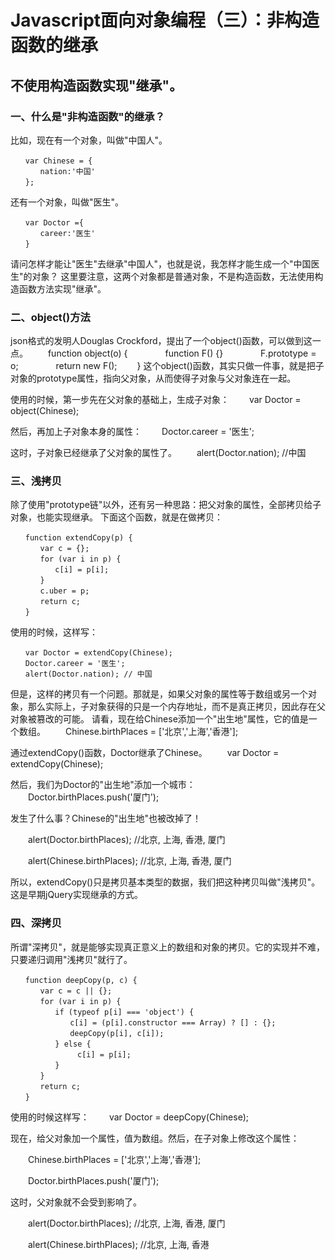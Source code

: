 # Javascript面向对象编程（三）：非构造函数的继承

## 不使用构造函数实现"继承"。
### 一、什么是"非构造函数"的继承？
比如，现在有一个对象，叫做"中国人"。
```
　　var Chinese = {
　　　　nation:'中国'
　　};
```
还有一个对象，叫做"医生"。
```
　　var Doctor ={
　　　　career:'医生'
　　}
```
请问怎样才能让"医生"去继承"中国人"，也就是说，我怎样才能生成一个"中国医生"的对象？
这里要注意，这两个对象都是普通对象，不是构造函数，无法使用构造函数方法实现"继承"。
### 二、object()方法
json格式的发明人Douglas Crockford，提出了一个object()函数，可以做到这一点。
　　function object(o) {
　　　　function F() {}
　　　　F.prototype = o;
　　　　return new F();
　　}
这个object()函数，其实只做一件事，就是把子对象的prototype属性，指向父对象，从而使得子对象与父对象连在一起。

使用的时候，第一步先在父对象的基础上，生成子对象：
　　var Doctor = object(Chinese);

然后，再加上子对象本身的属性：
　　Doctor.career = '医生';

这时，子对象已经继承了父对象的属性了。
　　alert(Doctor.nation); //中国

### 三、浅拷贝
除了使用"prototype链"以外，还有另一种思路：把父对象的属性，全部拷贝给子对象，也能实现继承。
下面这个函数，就是在做拷贝：
```
　　function extendCopy(p) {
　　　　var c = {};
　　　　for (var i in p) { 
　　　　　　c[i] = p[i];
　　　　}
　　　　c.uber = p;
　　　　return c;
　　}
```
使用的时候，这样写：
```
　　var Doctor = extendCopy(Chinese);
　　Doctor.career = '医生';
　　alert(Doctor.nation); // 中国
```
但是，这样的拷贝有一个问题。那就是，如果父对象的属性等于数组或另一个对象，那么实际上，子对象获得的只是一个内存地址，而不是真正拷贝，因此存在父对象被篡改的可能。
请看，现在给Chinese添加一个"出生地"属性，它的值是一个数组。
　　Chinese.birthPlaces = ['北京','上海','香港'];

通过extendCopy()函数，Doctor继承了Chinese。
　　var Doctor = extendCopy(Chinese);

然后，我们为Doctor的"出生地"添加一个城市：
　　Doctor.birthPlaces.push('厦门');

发生了什么事？Chinese的"出生地"也被改掉了！

　　alert(Doctor.birthPlaces); //北京, 上海, 香港, 厦门

　　alert(Chinese.birthPlaces); //北京, 上海, 香港, 厦门

所以，extendCopy()只是拷贝基本类型的数据，我们把这种拷贝叫做"浅拷贝"。这是早期jQuery实现继承的方式。
### 四、深拷贝
所谓"深拷贝"，就是能够实现真正意义上的数组和对象的拷贝。它的实现并不难，只要递归调用"浅拷贝"就行了。
```
　　function deepCopy(p, c) {
　　　　var c = c || {};
　　　　for (var i in p) {
　　　　　　if (typeof p[i] === 'object') {
　　　　　　　　c[i] = (p[i].constructor === Array) ? [] : {};
　　　　　　　　deepCopy(p[i], c[i]);
　　　　　　} else {
　　　　　　　　　c[i] = p[i];
　　　　　　}
　　　　}
　　　　return c;
　　}
```
使用的时候这样写：
　　var Doctor = deepCopy(Chinese);

现在，给父对象加一个属性，值为数组。然后，在子对象上修改这个属性：

　　Chinese.birthPlaces = ['北京','上海','香港'];

　　Doctor.birthPlaces.push('厦门');

这时，父对象就不会受到影响了。

　　alert(Doctor.birthPlaces); //北京, 上海, 香港, 厦门

　　alert(Chinese.birthPlaces); //北京, 上海, 香港